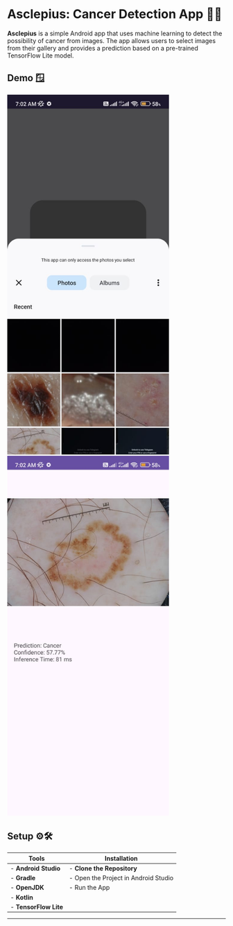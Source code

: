 # Asclepius: Cancer Detection App 🏥🔬

**Asclepius** is a simple Android app that uses machine learning to detect the possibility of cancer from images. The app allows users to select images from their gallery and provides a prediction based on a pre-trained TensorFlow Lite model.

## Demo 🪟 

<img src="demo-img/Home.jpg" width="373" alt="Demo 1" /> <img src="demo-img/Result.jpg" width="373" alt="Demo 2" /> 

## Setup ⚙️🛠️

| Tools                                   | Installation                                  |
| --------------------------------------- | --------------------------------------------- |
| - **Android Studio**                    | - **Clone the Repository**                    |
| - **Gradle**                            | - Open the Project in Android Studio          |
| - **OpenJDK**                           | - Run the App                                 |
| - **Kotlin**                            |                                               |
| - **TensorFlow Lite**                   |                                               |

---
